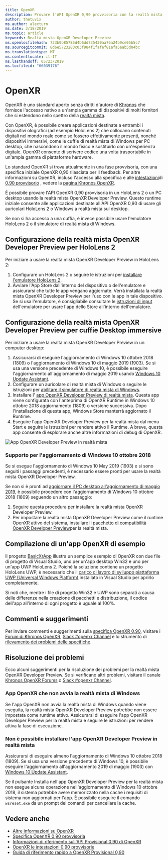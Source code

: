 ```yaml
---
title: OpenXR
description: Provare l'API OpenXR 0,90 provvisoria con la realtà mista OpenXR Developer Preview.
author: thetuvix
ms.author: alexturn
ms.date: 3/18/2019
ms.topic: article
keywords: Realtà mista OpenXR Developer Preview
ms.openlocfilehash: 723b0b85785d4b6dd735430aa76a24b9ce05b5c7
ms.sourcegitcommit: 8d6e5723283c03f984f1fafef81afa5aab5d04bc
ms.translationtype: MT
ms.contentlocale: it-IT
ms.lasthandoff: 05/23/2019
ms.locfileid: "66039176"
---
```

# <a name="openxr"></a>OpenXR

OpenXR è uno standard aperto senza diritti d'autore di [Khronos](https://www.khronos.org/) che fornisce l'accesso nativo a un'ampia gamma di dispositivi di molti fornitori che si estendono nello spettro della [realtà mista](mixed-reality.md).

Con OpenXR, è possibile creare applicazioni destinate a entrambi i dispositivi olografici (ad esempio HoloLens 2) che collocano contenuti digitali nel mondo reale come se fossero effettivamente presenti, nonché dispositivi immersivi, come le cuffie di realtà mista di Windows per PC desktop, che nascondono il mondo fisico e sostituirlo con un'esperienza digitale.  OpenXR consente di scrivere codice una volta trasportabile in un'ampia gamma di piattaforme hardware.

Lo standard OpenXR si trova attualmente in una fase provvisoria, con una specifica iniziale OpenXR 0,90 rilasciata per il feedback.  Per altre informazioni su OpenXR, incluso l'accesso alla specifica e alle [intestazioni](https://github.com/KhronosGroup/OpenXR-Docs/tree/master/include/openxr)di [0,90 provvisorio](https://www.khronos.org/registry/OpenXR/specs/0.90/html/xrspec.html) , vedere la [pagina Khronos OpenXR](https://www.khronos.org/openxr/). 

È possibile provare l'API OpenXR 0,90 provvisoria in un HoloLens 2 o un PC desktop usando la realtà mista OpenXR Developer Preview.  Questo runtime iniziale consente alle applicazioni destinate all'API OpenXR 0,90 di usare gli auricolari HoloLens 2 o Windows a realtà mista sul desktop.

Se non si ha accesso a una cuffia, è invece possibile usare l'emulatore HoloLens 2 o il simulatore di realtà mista di Windows.

## <a name="setting-up-the-mixed-reality-openxr-developer-preview-for-hololens-2"></a>Configurazione della realtà mista OpenXR Developer Preview per HoloLens 2

Per iniziare a usare la realtà mista OpenXR Developer Preview in HoloLens 2:

1. Configurare un HoloLens 2 o seguire le istruzioni per [installare l'emulatore HoloLens 2](using-the-hololens-emulator.md).
1. Avviare l'App Store dall'interno del dispositivo o dell'emulatore e assicurarsi che tutte le app vengano aggiornate.  Verrà installata la realtà mista OpenXR Developer Preview per l'uso con le app in tale dispositivo.  Se si usa l'emulatore, è consigliabile consultare le [istruzioni di input](using-the-hololens-emulator.md#basic-emulator-input) dell'emulatore per usare l'app dello Store all'interno dell'emulatore.

## <a name="setting-up-the-mixed-reality-openxr-developer-preview-for-immersive-desktop-headsets"></a>Configurazione della realtà mista OpenXR Developer Preview per cuffie Desktop immersive

Per iniziare a usare la realtà mista OpenXR Developer Preview in un computer desktop:

1. Assicurarsi di eseguire l'aggiornamento di Windows 10 ottobre 2018 (1809) o l'aggiornamento di Windows 10 di maggio 2019 (1903).  Se si usa una versione precedente di Windows 10, è possibile eseguire l'aggiornamento all'aggiornamento di maggio 2019 usando [Windows 10 Update Assistant](https://www.microsoft.com/en-us/software-download/windows10).
1. Configurare un auricolare di realtà mista di Windows o seguire le istruzioni per [abilitare il simulatore di realtà mista di Windows](using-the-windows-mixed-reality-simulator.md).
1. Installare l' [app OpenXR Developer Preview di realtà mista](https://www.microsoft.com/store/productId/9n5cvvl23qbt).  Questa app viene configurata con l'anteprima di OpenXR Runtime in Windows 10 ottobre 2018 aggiornamento (1809) o versione successiva.  Dopo l'installazione di questa app, Windows Store manterrà aggiornato il Runtime.
1. Eseguire l'app OpenXR Developer Preview per la realtà mista dal menu Start e seguire le istruzioni per rendere attivo il Runtime.  A breve, questa app consente di esplorare anche altre informazioni di debug di OpenXR.

![App OpenXR Developer Preview in realtà mista](images/mixed-reality-openxr-developer-preview.png)

### <a name="support-for-windows-10-october-2018-update"></a>Supporto per l'aggiornamento di Windows 10 ottobre 2018

Se si esegue l'aggiornamento di Windows 10 May 2019 (1903) e si sono seguiti i passaggi precedenti, è necessario essere pronti per usare la realtà mista OpenXR Developer Preview.

Se non si è pronti ad [aggiornare il PC desktop all'aggiornamento di maggio 2019](https://www.microsoft.com/en-us/software-download/windows10), è possibile procedere con l'aggiornamento di Windows 10 ottobre 2018 (1809) seguendo un altro passaggio:

1. Seguire questa procedura per installare la realtà mista OpenXR Developer Preview.
1. Per impostare la realtà mista OpenXR Developer Preview come il runtime OpenXR attivo del sistema, installare il [pacchetto di compatibilità OpenXR Developer Preview](https://aka.ms/openxr-compat)per la realtà mista.

## <a name="building-a-sample-openxr-app"></a>Compilazione di un'app OpenXR di esempio

Il progetto [BasicXrApp](https://github.com/Microsoft/OpenXR-SDK-VisualStudio/tree/master/samples/BasicXrApp) illustra un semplice esempio di OpenXR con due file di progetto di Visual Studio, uno per un'app desktop Win32 e uno per un'app UWP HoloLens 2.  Poiché la soluzione contiene un progetto HoloLens UWP, è necessario che il [carico di lavoro di sviluppo piattaforma UWP (Universal Windows Platform)](install-the-tools.md#installation-checklist) installato in Visual Studio per aprirlo completamente.

Si noti che, mentre i file di progetto Win32 e UWP sono separati a causa delle differenze nella creazione di pacchetti e distribuzione, il codice dell'app all'interno di ogni progetto è uguale al 100%.

## <a name="feedback"></a>Commenti e suggerimenti

Per inviare commenti e suggerimenti sulla [specifica OpenXR 0,90](https://www.khronos.org/registry/OpenXR/specs/0.90/html/xrspec.html), visitare i [Forum di Khronos OpenXR](https://community.khronos.org/c/openxr), [Slack #openxr Channel](https://khr.io/slack) e lo strumento di [rilevamento dei problemi delle specifiche](https://github.com/KhronosGroup/OpenXR-Docs/issues).

## <a name="troubleshooting"></a>Risoluzione dei problemi

Ecco alcuni suggerimenti per la risoluzione dei problemi per la realtà mista OpenXR Developer Preview.  Se si verificano altri problemi, visitare il canale [Khronos OpenXR Forums](https://community.khronos.org/c/openxr) o [Slack #openxr Channel](https://khr.io/slack).

### <a name="openxr-app-not-starting-windows-mixed-reality"></a>App OpenXR che non avvia la realtà mista di Windows

Se l'app OpenXR non avvia la realtà mista di Windows quando viene eseguita, la realtà mista OpenXR Developer Preview potrebbe non essere impostata come runtime attivo.  Assicurarsi di eseguire l'app OpenXR Developer Preview per la realtà mista e seguire le istruzioni per rendere attiva la fase di esecuzione.

### <a name="mixed-reality-openxr-developer-preview-app-cannot-be-installed"></a>Non è possibile installare l'app OpenXR Developer Preview in realtà mista 

Assicurarsi di eseguire almeno l'aggiornamento di Windows 10 ottobre 2018 (1809).  Se si usa una versione precedente di Windows 10, è possibile eseguire l'aggiornamento all'aggiornamento 2019 di maggio (1903) con [Windows 10 Update Assistant](https://www.microsoft.com/en-us/software-download/windows10).

Se il pulsante Installa nell'app OpenXR Developer Preview per la realtà mista non esegue alcuna operazione nell'aggiornamento di Windows 10 ottobre 2018, il sistema potrebbe avere memorizzato nella cache i requisiti di sistema non aggiornati per l'app.  È possibile eseguire il comando `wsreset.exe` da un prompt dei comandi per cancellare la cache.

## <a name="see-also"></a>Vedere anche

* [Altre informazioni su OpenXR](https://www.khronos.org/openxr/)
* [Specifica OpenXR 0,90 provvisoria](https://www.khronos.org/registry/OpenXR/specs/0.90/html/xrspec.html)
* [Informazioni di riferimento sull'API Provisional 0,90 di OpenXR](https://www.khronos.org/registry/OpenXR/specs/0.90/man/html/)
* [OpenXR le intestazioni 0,90 provvisorie](https://github.com/KhronosGroup/OpenXR-Docs/tree/master/include/openxr)
* [Guida di riferimento rapido a OpenXR Provisional 0,90](https://www.khronos.org/registry/OpenXR/specs/0.90/refguide/OpenXR-0.90-web.pdf)
